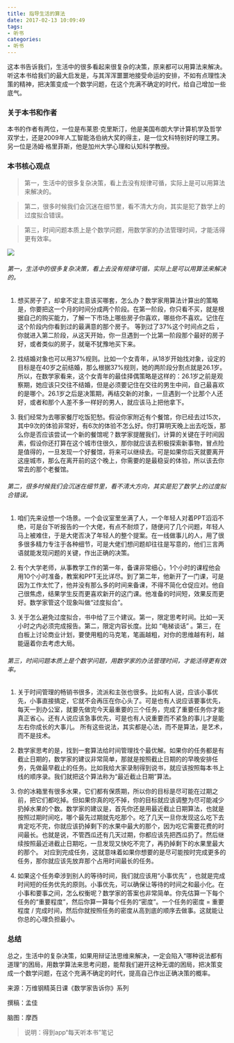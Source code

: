 ```yaml
---
title: 指导生活的算法
date: 2017-02-13 10:09:49
tags:
- 听书
categories:
- 听书
---
```


这本书告诉我们，生活中的很多看起来很复杂的决策，原来都可以用算法来解决。听这本书给我们的最大启发是，与其浑浑噩噩地接受命运的安排，不如有点理性决策的精神，把决策变成一个数学问题，在这个充满不确定的时代，给自己增加一些底气。

<!-- more -->

### 关于本书和作者

本书的作者有两位，一位是布莱恩·克里斯汀，他是美国布朗大学计算机学及哲学双学士，还是2009年人工智能洛伯纳大奖的得主，是一位文科特别好的理工男。另一位是汤姆·格里菲斯，他是加州大学心理和认知科学教授。

### 本书核心观点

>第一，生活中的很多复杂决策，看上去没有规律可循，实际上是可以用算法来解决的。

>第二，很多时候我们会沉迷在细节里，看不清大方向，其实是犯了数学上的过度拟合错误。

>第三，时间问题本质上是个数学问题，用数学家的办法管理时间，才能活得更有效率。

![](/images/指导生活的算法.png)

###### 第一，生活中的很多复杂决策，看上去没有规律可循，实际上是可以用算法来解决的。

1. 想买房子了，却拿不定主意该买哪套，怎么办？数学家用算法计算出的策略是，你要把这一个月的时间分成两个阶段。在第一阶段，你只看不买，就是根据自己的购买能力，了解一下市场上哪些房子你喜欢，哪些你不喜欢。记住在这个阶段内你看到过的最满意的那个房子。 等到过了37%这个时间点之后 ，你就进入第二阶段，从这天开始，你一旦遇到一个比第一阶段那个最好的房子好，或者类似的房子，就毫不犹豫地买下来。

2. 找结婚对象也可以用37%规则。比如一个女青年，从18岁开始找对象，设定的目标是在40岁之前结婚，那么根据37%规则，她的两阶段分割点就是26.1岁。所以，在数学家看来，这个女青年的最佳择偶策略是这样的：26.1岁之前是观察期，她应该只交往不结婚，但是必须要记住在交往的男生中间，自己最喜欢的是哪个。26.1岁之后是决策期，再结交新的对象，一旦遇到一个比那个人还好，或者和那个人差不多一样好的男人，就应该马上把他拿下。

3. 我们经常为去哪家餐厅吃饭犯愁。假设你家附近有个餐馆，你已经去过15次，其中9次的体验非常好，有6次的体验不怎么好。你打算明天晚上出去吃饭，那么你是否应该尝试一个新的餐馆呢？数学家提醒我们，计算的关键在于时间因素，假设你还打算在这个城市住很久，那你就应该去积极探索新事物，冒点险是值得的，一旦发现一个好餐馆，将来可以继续去。可是如果你后天就要离开这座城市，那么在离开前的这个晚上，你需要的是最稳妥的体验，所以该去你常去的那个老餐馆。

###### 第二，很多时候我们会沉迷在细节里，看不清大方向，其实是犯了数学上的过度拟合错误。

1. 咱们先来设想一个场景。一个会议室里坐满了人，一个年轻人对着PPT滔滔不绝，可是台下听报告的一个大佬，有点不耐烦了，随便问了几个问题，年轻人马上被难住，于是大佬否决了年轻人的整个提案。在一线做事儿的人，用了很多很多精力专注于各种细节，可是大佬们想问题却往往是写意的，他们三言两语就能发现问题的关键，作出正确的决策。

2. 有个大学老师，从事教学工作的第一年，备课非常细心，1个小时的课程他会用10个小时准备，教案和PPT无比详尽。到了第二年，他新开了一门课，可是因为工作太忙了，他并没有那么多的时间来备课，不得不简化仓促应对。他自己很焦虑，结果学生反而更喜欢新开的这门课。他准备的时间短，效果反而更好。数学家管这个现象叫做“过度拟合”。

3. 关于怎么避免过度拟合，书中给了三个建议。第一，限定思考时间。比如一天小时之内必须完成报告。第二，限定内容长度。比如 “电梯谈话” 。第三，在白板上讨论商业计划，要使用粗的马克笔，笔画越粗，对你的思维越有利，越能逼着你去考虑大局。

###### 第三，时间问题本质上是个数学问题，用数学家的办法管理时间，才能活得更有效率。

1. 关于时间管理的畅销书很多，流派和主张也很多。比如有人说，应该小事优先，小事直接搞定，它就不会再压在你心头了。可是也有人说应该要事优先，每天一到办公室，就要先做完今天最重要的三个任务，完成了重要任务你才能真正省心。还有人说应该急事优先，可是也有人说重要而不紧急的事儿才是能左右你成长的大事儿。 所有这些说法，其实都是心法，而不是算法，是艺术，而不是技术。

2. 数学家思考的是，找到一套算法给时间管理找个最优解。如果你的任务都是有截止日期的，数学家的建议非常简单，那就是按照截止日期的的早晚安排任务，先做最早截止的任务。比如我给大家录制得到说书，就应该按照每本书上线的顺序录。我们就把这个算法称为“最近截止日期”算法。

3. 你的冰箱里有很多水果，它们都有保质期，所以你的目标是尽可能在过期之前，把它们都吃掉。但如果你真的吃不掉，你的目标就应该调整为尽可能减少扔掉水果的个数。数学家的建议是，首先你还是用最近截止日期算法，也就是按照过期时间吃，哪个最先过期就先吃那个。吃了几天一旦你发现这么吃下去肯定吃不完，你就应该扔掉剩下的水果中最大的那个，因为吃它需要花费的时间最长。也就是说，不管西瓜还有几天过期，你都应该先把西瓜扔了。然后继续按照最近进截止日期吃，一旦发现又快吃不完了，再扔掉剩下的水果里最大的那个。 对应到完成任务，这就意味着如果你想要的是尽可能按时完成更多的任务，那你就应该先放弃那个占用时间最长的任务。

4. 如果这个任务牵涉到别人的等待时间，我们就应该用“小事优先” ，也就是完成时间短的任务优先的原则。小事优先，可以确保让等待的时间之和最小化。在小事和要事之间，怎么权衡呢？数学家的答案也非常简单。你先估算一下每个任务的“重要程度”，然后你算一算每个任务的“密度”。一个任务的密度 = 重要程度 / 完成时间，然后你就按照任务的密度从高到底的顺序去做事。这就能让你总的心理负担最小。

### 总结

总之，生活中的复杂决策，如果用辩证法思维来解决，一定会陷入“哪种说法都有道理”的困局，用数学算法来思考问题，能帮我们避开这种无谓的困局，把决策变成一个数学问题，在这个充满不确定的时代，提高自己作出正确决策的概率。

来源：万维钢精英日课《数学家告诉你》系列

撰稿：孟佳

脑图：摩西

>说明：得到app“每天听本书”笔记